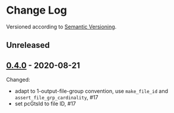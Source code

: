 Change Log
==========
Versioned according to [Semantic Versioning](http://semver.org/).

## Unreleased

## [0.4.0] - 2020-08-21

Changed:

  * adapt to 1-output-file-group convention, use `make_file_id` and `assert_file_grp_cardinality`, #17
  * set pcGtsId to file ID, #17

<!-- link-labels -->
[0.4.0]: ../../compare/v0.4.0...v0.3.1
[0.3.1]: ../../compare/HEAD...v0.3.1
